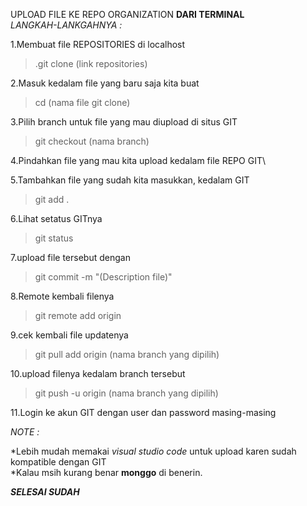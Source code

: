 UPLOAD FILE KE REPO ORGANIZATION **DARI TERMINAL**\
_LANGKAH-LANKGAHNYA :_

1.Membuat file REPOSITORIES di localhost
>.git clone (link repositories)

2.Masuk kedalam file yang baru saja kita buat
>cd (nama file git clone)

3.Pilih branch untuk file yang mau diupload di situs GIT
> git checkout (nama branch)

4.Pindahkan file yang mau kita upload kedalam file REPO GIT\

5.Tambahkan file yang sudah kita masukkan, kedalam GIT
>git add .

6.Lihat setatus GITnya
> git status

7.upload file tersebut dengan
> git commit -m "(Description file)"

8.Remote kembali filenya
> git remote add origin

9.cek kembali file updatenya
>git pull add origin (nama branch yang dipilih)

10.upload filenya kedalam branch tersebut
> git push -u origin (nama branch yang dipilih)

11.Login ke akun GIT dengan user dan password masing-masing

_NOTE :_

*Lebih mudah memakai _visual studio code_ untuk upload karen sudah kompatible dengan GIT\
*Kalau msih kurang benar **monggo** di benerin. 

**_SELESAI SUDAH_** 


